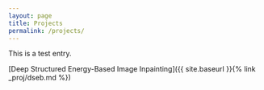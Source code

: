 ```yaml
---
layout: page
title: Projects
permalink: /projects/
---
```


This is a test entry.

[Deep Structured Energy-Based Image Inpainting]({{ site.baseurl }}{% link _proj/dseb.md %})
